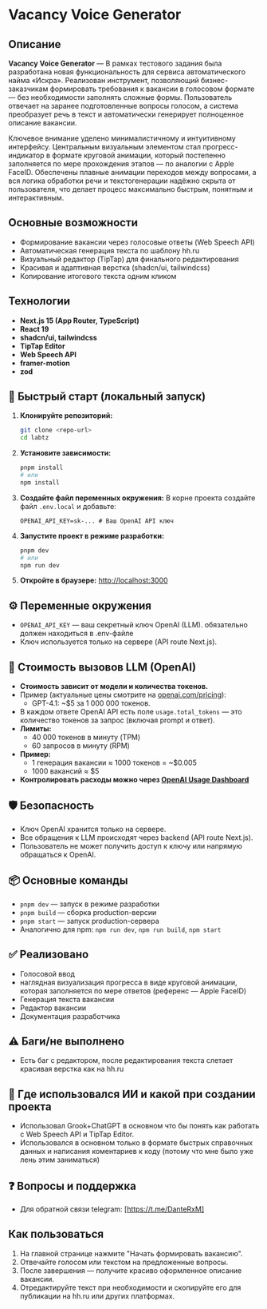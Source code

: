# Vacancy Voice Generator

## Описание

**Vacancy Voice Generator** — В рамках тестового задания была разработана новая функциональность для сервиса автоматического найма «Искра». Реализован инструмент, позволяющий бизнес-заказчикам формировать требования к вакансии в голосовом формате — без необходимости заполнять сложные формы. Пользователь отвечает на заранее подготовленные вопросы голосом, а система преобразует речь в текст и автоматически генерирует полноценное описание вакансии.

Ключевое внимание уделено минималистичному и интуитивному интерфейсу. Центральным визуальным элементом стал прогресс-индикатор в формате круговой анимации, который постепенно заполняется по мере прохождения этапов — по аналогии с Apple FaceID. Обеспечены плавные анимации переходов между вопросами, а вся логика обработки речи и текстогенерации надёжно скрыта от пользователя, что делает процесс максимально быстрым, понятным и интерактивным.

## Основные возможности
- Формирование вакансии через голосовые ответы (Web Speech API)
- Автоматическая генерация текста по шаблону hh.ru
- Визуальный редактор (TipTap) для финального редактирования
- Красивая и адаптивная верстка (shadcn/ui, tailwindcss)
- Копирование итогового текста одним кликом

## Технологии
- **Next.js 15 (App Router, TypeScript)**
- **React 19**
- **shadcn/ui, tailwindcss**
- **TipTap Editor**
- **Web Speech API**
- **framer-motion**
- **zod**

## 🚀 Быстрый старт (локальный запуск)

1. **Клонируйте репозиторий:**
   ```bash
   git clone <repo-url>
   cd labtz
   ```
2. **Установите зависимости:**
   ```bash
   pnpm install
   # или
   npm install
   ```
3. **Создайте файл переменных окружения:**
   В корне проекта создайте файл `.env.local` и добавьте:
   ```env
   OPENAI_API_KEY=sk-... # Ваш OpenAI API ключ
   ```
4. **Запустите проект в режиме разработки:**
   ```bash
   pnpm dev
   # или
   npm run dev
   ```
5. **Откройте в браузере:**
   [http://localhost:3000](http://localhost:3000)

## ⚙️ Переменные окружения

- `OPENAI_API_KEY` — ваш секретный ключ OpenAI (LLM). обязательно должен находиться в .env-файле
- Ключ используется только на сервере (API route Next.js).

## 💸 Стоимость вызовов LLM (OpenAI)

- **Стоимость зависит от модели и количества токенов.**
- Пример (актуальные цены смотрите на [openai.com/pricing](https://openai.com/pricing)):
  - GPT-4.1: ~$5 за 1 000 000 токенов.
- В каждом ответе OpenAI API есть поле `usage.total_tokens` — это количество токенов за запрос (включая prompt и ответ).
- **Лимиты:**
  - 40 000 токенов в минуту (TPM)
  - 60 запросов в минуту (RPM)
- **Пример:**
  - 1 генерация вакансии ≈ 1000 токенов = ~$0.005
  - 1000 вакансий ≈ $5
- **Контролировать расходы можно через [OpenAI Usage Dashboard](https://platform.openai.com/usage)**

## 🛡️ Безопасность
- Ключ OpenAI хранится только на сервере.
- Все обращения к LLM происходят через backend (API route Next.js).
- Пользователь не может получить доступ к ключу или напрямую обращаться к OpenAI.

## 📦 Основные команды
- `pnpm dev` — запуск в режиме разработки
- `pnpm build` — сборка production-версии
- `pnpm start` — запуск production-сервера
- Аналогично для npm: `npm run dev`, `npm run build`, `npm start`

## ✅ Реализовано
- Голосовой ввод
- наглядная визуализация прогресса в виде круговой анимации, которая заполняется по мере ответов (референс — Apple FaceID)
- Генерация текста вакансии
- Редактор вакансии
- Документация разработчика
  
## ⚠ Баги/не выполнено 
- Есть баг с редактором, после редактирования текста слетает красивая верстка как на hh.ru

## 🤖 Где использовался ИИ и какой при создании проекта
- Использовал Grook+ChatGPT в основном что бы понять как работать с Web Speech API и TipTap Editor.
- Использовался в основном только в формате быстрых справочных данных и написания коментариев к коду (потому что мне было уже лень этим заниматься)


## ❓ Вопросы и поддержка
- Для обратной связи telegram: [https://t.me/DanteRxM]

## Как пользоваться
1. На главной странице нажмите "Начать формировать вакансию".
2. Отвечайте голосом или текстом на предложенные вопросы.
3. После завершения — получите красиво оформленное описание вакансии.
4. Отредактируйте текст при необходимости и скопируйте его для публикации на hh.ru или других платформах.
